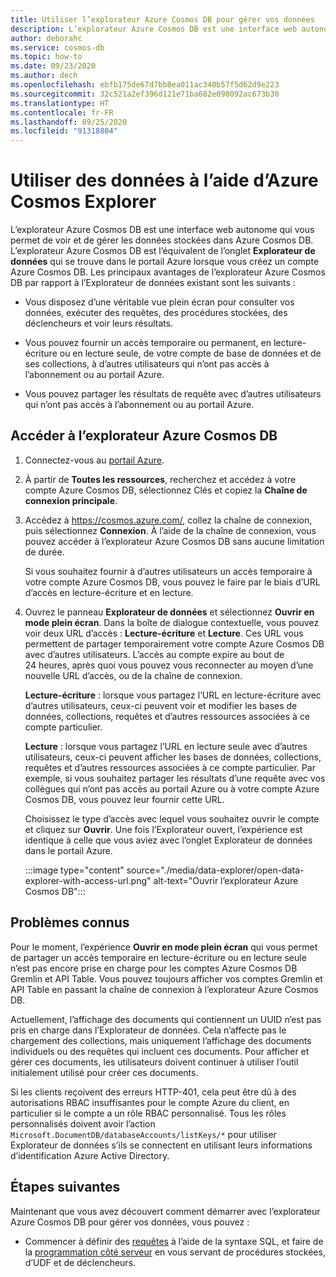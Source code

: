 ```yaml
---
title: Utiliser l’explorateur Azure Cosmos DB pour gérer vos données
description: L’explorateur Azure Cosmos DB est une interface web autonome qui vous permet de voir et de gérer les données stockées dans Azure Cosmos DB.
author: deborahc
ms.service: cosmos-db
ms.topic: how-to
ms.date: 09/23/2020
ms.author: dech
ms.openlocfilehash: ebfb175de67d7bb8ea011ac340b57f5d62d9e223
ms.sourcegitcommit: 32c521a2ef396d121e71ba682e098092ac673b30
ms.translationtype: HT
ms.contentlocale: fr-FR
ms.lasthandoff: 09/25/2020
ms.locfileid: "91318804"
---
```

# <a name="work-with-data-using-azure-cosmos-explorer"></a>Utiliser des données à l’aide d’Azure Cosmos Explorer 

L’explorateur Azure Cosmos DB est une interface web autonome qui vous permet de voir et de gérer les données stockées dans Azure Cosmos DB. L’explorateur Azure Cosmos DB est l’équivalent de l’onglet **Explorateur de données** qui se trouve dans le portail Azure lorsque vous créez un compte Azure Cosmos DB. Les principaux avantages de l’explorateur Azure Cosmos DB par rapport à l’Explorateur de données existant sont les suivants :

* Vous disposez d’une véritable vue plein écran pour consulter vos données, exécuter des requêtes, des procédures stockées, des déclencheurs et voir leurs résultats.  

* Vous pouvez fournir un accès temporaire ou permanent, en lecture-écriture ou en lecture seule, de votre compte de base de données et de ses collections, à d’autres utilisateurs qui n’ont pas accès à l’abonnement ou au portail Azure.  

* Vous pouvez partager les résultats de requête avec d’autres utilisateurs qui n’ont pas accès à l’abonnement ou au portail Azure.  

## <a name="access-azure-cosmos-db-explorer"></a>Accéder à l’explorateur Azure Cosmos DB

1. Connectez-vous au [portail Azure](https://portal.azure.com/). 

2. À partir de **Toutes les ressources**, recherchez et accédez à votre compte Azure Cosmos DB, sélectionnez Clés et copiez la **Chaîne de connexion principale**.  

3. Accédez à https://cosmos.azure.com/, collez la chaîne de connexion, puis sélectionnez **Connexion**. À l’aide de la chaîne de connexion, vous pouvez accéder à l’explorateur Azure Cosmos DB sans aucune limitation de durée.  

   Si vous souhaitez fournir à d’autres utilisateurs un accès temporaire à votre compte Azure Cosmos DB, vous pouvez le faire par le biais d’URL d’accès en lecture-écriture et en lecture. 

4. Ouvrez le panneau **Explorateur de données** et sélectionnez **Ouvrir en mode plein écran**. Dans la boîte de dialogue contextuelle, vous pouvez voir deux URL d’accès : **Lecture-écriture** et **Lecture**. Ces URL vous permettent de partager temporairement votre compte Azure Cosmos DB avec d’autres utilisateurs. L’accès au compte expire au bout de 24 heures, après quoi vous pouvez vous reconnecter au moyen d’une nouvelle URL d’accès, ou de la chaîne de connexion. 

   **Lecture-écriture** : lorsque vous partagez l’URL en lecture-écriture avec d’autres utilisateurs, ceux-ci peuvent voir et modifier les bases de données, collections, requêtes et d’autres ressources associées à ce compte particulier.

   **Lecture** : lorsque vous partagez l’URL en lecture seule avec d’autres utilisateurs, ceux-ci peuvent afficher les bases de données, collections, requêtes et d’autres ressources associées à ce compte particulier. Par exemple, si vous souhaitez partager les résultats d’une requête avec vos collègues qui n’ont pas accès au portail Azure ou à votre compte Azure Cosmos DB, vous pouvez leur fournir cette URL.

   Choisissez le type d’accès avec lequel vous souhaitez ouvrir le compte et cliquez sur **Ouvrir**. Une fois l’Explorateur ouvert, l’expérience est identique à celle que vous aviez avec l’onglet Explorateur de données dans le portail Azure.

   :::image type="content" source="./media/data-explorer/open-data-explorer-with-access-url.png" alt-text="Ouvrir l’explorateur Azure Cosmos DB":::

## <a name="known-issues"></a>Problèmes connus

Pour le moment, l’expérience **Ouvrir en mode plein écran** qui vous permet de partager un accès temporaire en lecture-écriture ou en lecture seule n’est pas encore prise en charge pour les comptes Azure Cosmos DB Gremlin et API Table. Vous pouvez toujours afficher vos comptes Gremlin et API Table en passant la chaîne de connexion à l’explorateur Azure Cosmos DB. 

Actuellement, l’affichage des documents qui contiennent un UUID n’est pas pris en charge dans l’Explorateur de données. Cela n’affecte pas le chargement des collections, mais uniquement l’affichage des documents individuels ou des requêtes qui incluent ces documents. Pour afficher et gérer ces documents, les utilisateurs doivent continuer à utiliser l’outil initialement utilisé pour créer ces documents.

Si les clients reçoivent des erreurs HTTP-401, cela peut être dû à des autorisations RBAC insuffisantes pour le compte Azure du client, en particulier si le compte a un rôle RBAC personnalisé. Tous les rôles personnalisés doivent avoir l’action `Microsoft.DocumentDB/databaseAccounts/listKeys/*` pour utiliser Explorateur de données s’ils se connectent en utilisant leurs informations d’identification Azure Active Directory.

## <a name="next-steps"></a>Étapes suivantes

Maintenant que vous avez découvert comment démarrer avec l’explorateur Azure Cosmos DB pour gérer vos données, vous pouvez :

* Commencer à définir des [requêtes](sql-api-query-reference.md) à l’aide de la syntaxe SQL, et faire de la [programmation côté serveur](stored-procedures-triggers-udfs.md) en vous servant de procédures stockées, d’UDF et de déclencheurs. 
